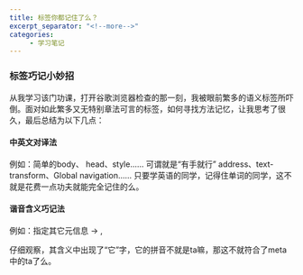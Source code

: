 ```yaml
---
title: 标签你都记住了么？
excerpt_separator: "<!--more-->"
categories:
     - 学习笔记
---
```


### 标签巧记小妙招
<!--more-->
从我学习该门功课，打开谷歌浏览器检查的那一刻，我被眼前繁多的语义标签所吓倒。面对如此繁多又无特别章法可言的标签，如何寻找方法记忆，让我思考了很久，最后总结为以下几点：

#### 中英文对译法

例如：简单的body、 head、style...... 可谓就是“有手就行”
address、text-transform、Global navigation...... 只要学英语的同学，记得住单词的同学，这不就是花费一点功夫就能完全记住的么。

#### 谐音含义巧记法

例如：指定其它元信息 → <meta>, 

仔细观察，其含义中出现了“它”字，它的拼音不就是ta嘛，那这不就符合了meta 中的ta了么。

<noframes> → 定义针对不支持框架的用户的替代内容, 
<iframe> → 定义内联框架, 

这两个标签如何区分其含义呢？ 首先 noframes 单词中出现了no,对应含义中的不支持
其次 iframe 单词是以i开头的，自然联想到in，对应含义中的内联。

#### 根据含义记标签

规定应该从父元素继承 position 属性的值。 → inherit,

生成绝对定位的元素，相对于 static 定位以外的第一个父元素进行定位。
元素的位置通过 "left", "top", "right" 以及 "bottom" 属性进行规定。 → absolute, 

第一句的含义中出现了“继承”的字眼，自然而然对应inherit的意思
第二句的含义中出现了“绝对”的字眼，自然而然对应absolute的意思

**总而言之，记忆标签的方法有很多种，如何巧记总归要注意记忆的正确度。**
所以，在进行网页设计时，我们必须熟练掌握各种标签的含义，正确的使用，为网页的搭建提供良好的基础。